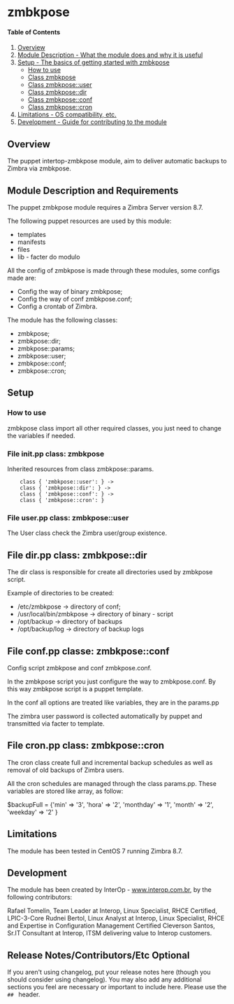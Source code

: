 # zmbkpose

#### Table of Contents

1. [Overview](#overview)
2. [Module Description - What the module does and why it is useful](#module-description)
3. [Setup - The basics of getting started with zmbkpose](#setup)
    * [How to use](#como-utilizar)
    * [Class zmbkpose](#arquivo-init.pp-classe)
    * [Class zmbkpose::user](#Arquivo-user.pp-classe)
    * [Class zmbkpose::dir](#Arquivo-dir.pp-classe)
    * [Class zmbkpose::conf](#Arquivo-conf.pp-classe)
    * [Class zmbkpose::cron](#Arquivo-cron.pp-classe)
5. [Limitations - OS compatibility, etc.](#limitations)
6. [Development - Guide for contributing to the module](#development)

## Overview

The puppet intertop-zmbkpose module,  aim to deliver automatic backups to Zimbra via zmbkpose.

## Module Description and Requirements

The puppet zmbkpose module requires a Zimbra Server version 8.7.

The following puppet resources are used by this module: 
* templates
* manifests
* files
* lib - facter do modulo

All the config of zmbkpose is made through these modules, some configs made are:
* Config the way of binary zmbkpose;
* Config the way of conf zmbkpose.conf;
* Config a crontab of Zimbra.

The module has the following classes:
* zmbkpose;
* zmbkpose::dir;
* zmbkpose::params;
* zmbkpose::user;
* zmbkpose::conf;
* zmbkpose::cron;

## Setup

### How to use

zmbkpose class import all other required classes, you just need to change the variables if needed.


### File init.pp class: **zmbkpose**

Inherited resources from class zmbkpose::params.


        class { 'zmbkpose::user': } ->
        class { 'zmbkpose::dir': } ->
        class { 'zmbkpose::conf': } ->
        class { 'zmbkpose::cron': }


### File user.pp class: **zmbkpose::user**

The User class check the Zimbra user/group existence.


## File dir.pp class: **zmbkpose::dir**

The dir class is responsible for create all directories used by zmbkpose script.

Example of directories to be created:
* /etc/zmbkpose -> directory of conf;
* /usr/local/bin/zmbkpose -> directory of binary - script
* /opt/backup -> directory of backups
* /opt/backup/log -> directory of backup logs

##  File conf.pp classe: **zmbkpose::conf**

Config script zmbkpose and conf zmbkpose.conf.

In the zmbkpose script you just configure the way to zmbkpose.conf.  By this way zmbkpose script is a puppet template.

In the conf all options are treated like variables, they are in the params.pp

The zimbra user password is collected automatically by puppet and transmitted via facter to template.


##  File cron.pp class: **zmbkpose::cron**

The cron class create full and incremental backup schedules as well as removal of old backups of Zimbra users.

All the cron schedules are managed through the class params.pp.  These variables are stored like array, as follow:

$backupFull = {'min' => '3', 'hora' => '2', 'monthday' => '1', 'month' => '2', 'weekday' => '2'  }


## Limitations

The module has been tested in CentOS 7 running Zimbra 8.7.

## Development

The module has been created by InterOp - www.interop.com.br, by the following contributors:

Rafael Tomelin, Team Leader at Interop, Linux Specialist, RHCE Certified, LPIC-3-Core
Rudnei Bertol, Linux Analyst at Interop, Linux Specialist, RHCE and Expertise in Configuration Management Certified
Cleverson Santos, Sr.IT Consultant at Interop, ITSM delivering value to Interop customers.

## Release Notes/Contributors/Etc **Optional**

If you aren't using changelog, put your release notes here (though you should
consider using changelog). You may also add any additional sections you feel are
necessary or important to include here. Please use the `## ` header.
